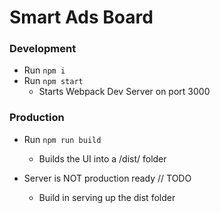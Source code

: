 # Smart Ads Board

### Development
* Run `npm i`
* Run `npm start`
    + Starts Webpack Dev Server on port 3000

### Production
* Run `npm run build`
    + Builds the UI into a /dist/ folder

* Server is NOT production ready // TODO
    + Build in serving up the dist folder